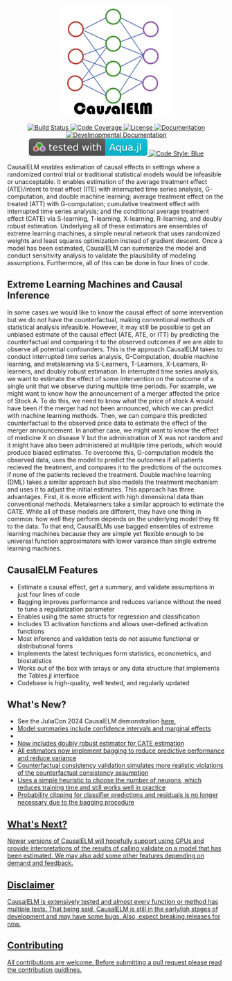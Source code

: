<div align="center">
    <img src="https://github.com/dscolby/dscolby.github.io/blob/main/github_logo.jpg">
</div>

<p align="center">
    <a href="https://github.com/dscolby/CausalELM.jl/actions">
        <img src="https://github.com/dscolby/CausalELM.jl/actions/workflows/CI.yml/badge.svg?branch=main"
            alt="Build Status">
    </a>
    <a href="https://app.codecov.io/gh/dscolby/CausalELM.jl/tree/main/src">
        <img src="https://codecov.io/gh/dscolby/CausalELM.jl/graph/badge.svg"
         alt="Code Coverage">
    </a>
    <a href="https://opensource.org/licenses/MIT">
        <img src="https://img.shields.io/badge/License-MIT-yelllow"
            alt="License">
    </a>
    <a href="https://dscolby.github.io/CausalELM.jl/stable">
    <img src="https://img.shields.io/badge/docs-stable-blue.svg"
         alt="Documentation">
    </a>
    <a href="https://dscolby.github.io/CausalELM.jl/dev/">
        <img src="https://img.shields.io/badge/docs-dev-blue.svg"
             alt="Develmopmental Documentation">
    </a>
    <a href="https://github.com/JuliaTesting/Aqua.jl">
        <img src="https://raw.githubusercontent.com/JuliaTesting/Aqua.jl/master/badge.svg"
             alt="Aqua QA">
    </a>
    <a href="https://github.com/JuliaDiff/BlueStyle">
        <img src="https://img.shields.io/badge/code%20style-blue-4495d1.svg"
             alt="Code Style: Blue">
    </a>
</p>

<p>
CausalELM enables estimation of causal effects in settings where a randomized control trial 
or traditional statistical models would be infeasible or unacceptable. It enables estimation 
of the average treatment effect (ATE)/intent to treat effect (ITE) with interrupted time 
series analysis, G-computation, and double machine learning; average treatment effect on the 
treated (ATT) with G-computation; cumulative treatment effect with interrupted time series 
analysis; and the conditional average treatment effect (CATE) via S-learning, T-learning, 
X-learning, R-learning, and doubly robust estimation. Underlying all of these estimators are 
ensembles of extreme learning machines, a simple neural network that uses randomized weights 
and least squares optimization instead of gradient descent. Once a model has been estimated, 
CausalELM can summarize the model and conduct sensitivity analysis to validate the 
plausibility of modeling assumptions. Furthermore, all of this can be done in four lines of 
code.
</p>

<h2>Extreme Learning Machines and Causal Inference</h2>
<p>
In some cases we would like to know the causal effect of some intervention but we do not 
have the counterfactual, making conventional methods of statistical analysis infeasible. 
However, it may still be possible to get an unbiased estimate of the causal effect (ATE, 
ATE, or ITT) by predicting the counterfactual and comparing it to the observed outcomes if 
we are able to observe all potential confounders. This is the approach CausalELM takes to 
conduct interrupted time series analysis, G-Computation, double machine learning, and 
metalearning via S-Learners, T-Learners, X-Learners, R-learners, and doubly robust 
estimation. In interrupted time series analysis, we want to estimate the effect of some 
intervention on the outcome of a single unit that we observe during multiple time periods. 
For example, we might want to know how the announcement of a merger affected the price of 
Stock A. To do this, we need to know what the price of stock A would have been if the merger 
had not been announced, which we can predict with machine learning methods. Then, we can 
compare this predicted counterfactual to the observed price data to estimate the effect of 
the merger announcement. In another case, we might want to know the effect of medicine X on 
disease Y but the administration of X was not random and it might have also been 
administered at mulitiple time periods, which would produce biased estimates. To overcome 
this, G-computation models the observed data, uses the model to predict the outcomes if all 
patients recieved the treatment, and compares it to the predictions of the outcomes if none 
of the patients recieved the treatment. Double machine learning (DML) takes a similar 
approach but also models the treatment mechanism and uses it to adjust the initial estimates. 
This approach has three advantages. First, it is more efficient with high dimensional data 
than conventional methods. Metalearners take a similar approach to estimate the CATE. While 
all of these models are different, they have one thing in common: how well they perform 
depends on the underlying model they fit to the data. To that end, CausalELMs use bagged 
ensembles of extreme learning machines because they are simple yet flexible enough to be 
universal function approximators with lower varaince than single extreme learning machines.
</p>

<h2>CausalELM Features</h2>
<ul>
  <li>Estimate a causal effect, get a summary, and validate assumptions in just four lines of code</li>
  <li>Bagging improves performance and reduces variance without the need to tune a regularization parameter</li>
  <li>Enables using the same structs for regression and classification</li>
  <li>Includes 13 activation functions and allows user-defined activation functions</li>
  <li>Most inference and validation tests do not assume functional or distributional forms</li>
  <li>Implements the latest techniques form statistics, econometrics, and biostatistics</li>
  <li>Works out of the box with arrays or any data structure that implements the Tables.jl interface</li>
  <li>Codebase is high-quality, well tested, and regularly updated</li>
</ul>

<h2>What's New?</h2>
<ul>
  <li>See the JuliaCon 2024 CausalELM demonstration <a href="https://www.youtube.com/watch?v=hh_cyj8feu8&t=26s">here.
  <li>Model summaries include confidence intervals and marginal effects<li>
  <li>Now includes doubly robust estimator for CATE estimation</li>
  <li>All estimators now implement bagging to reduce predictive performance and reduce variance</li>
  <li>Counterfactual consistency validation simulates more realistic violations of the counterfactual consistency assumption</li>
  <li>Uses a simple heuristic to choose the number of neurons, which reduces training time and still works well in practice</li>
  <li>Probability clipping for classifier predictions and residuals is no longer necessary due to the bagging procedure</li>
</ul>

<h2>What's Next?</h2>
<p>
Newer versions of CausalELM will hopefully support using GPUs and provide interpretations of 
the results of calling validate on a model that has been estimated. We may also add some other
features depending on demand and feedback.
</p>

<h2>Disclaimer</h2>
CausalELM is extensively tested and almost every function or method has multiple tests. That
being said, CausalELM is still in the early/ish stages of development and may have some 
bugs. Also, expect breaking releases for now.

<h2>Contributing</h2>
<p>
All contributions are welcome. Before submitting a pull request please read the  
<a href="https://dscolby.github.io/CausalELM.jl/stable/contributing/">contribution guidlines.
</p>
